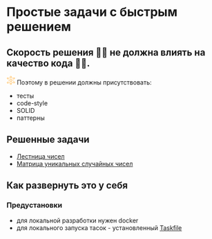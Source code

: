 # Простые задачи с быстрым решением

## Скорость решения 🏃‍♂️ не должна влиять на качество кода 👨‍🦼.
<img alt="logo" width="20" height="20" src="./assets/easy-tasks.svg"/>
Поэтому в решении должны присутствовать:

- тесты
- code-style
- SOLID
- паттерны

## Решенные задачи
- [Лестница чисел](./numbersLadder/README.md)
- [Матрица уникальных случайных чисел](./matrixWithRandomNumbers/README.md)

## Как развернуть это у себя

### Предустановки
- для локальной разработки нужен docker
- для локального запуска тасок - установленный [Taskfile](https://taskfile.dev/installation/)


 
